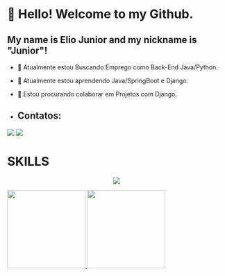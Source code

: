 <link rel="stylesheet" type='text/css' href="https://cdn.jsdelivr.net/gh/devicons/devicon@latest/devicon.min.css" />
          
# 👋 Hello! Welcome to my Github.
## My name is Elio Junior and my nickname is "Junior"!

- 🔭 Atualmente estou Buscando Emprego como Back-End Java/Python.
- 🌱 Atualmente estou aprendendo Java/SpringBoot e Django.
- 👯 Estou procurando colaborar em Projetos com Django.

- ## Contatos:

<div>
<a href = "mailto:eliomaiajunior@gmail.com"><img loading="lazy" src="https://img.shields.io/badge/Gmail-D14836?style=for-the-badge&logo=gmail&logoColor=white" target="_blank"></a>
<a href="https://www.linkedin.com/in/sejunior89" target="_blank"><img loading="lazy" src="https://img.shields.io/badge/-LinkedIn-%230077B5?style=for-the-badge&logo=linkedin&logoColor=white" target="_blank"></a>   
</div>


# SKILLS

<p align="center">
  <a href="https://skillicons.dev">
    <img src="https://skillicons.dev/icons?i=javascript,django,java,flask,python,typescript,angular,react" />
  </a>
</p>
          

 <div>
<a href="https://github.com/user/ejunior89">
<img loading="lazy" height="180em" src="https://github-readme-stats.vercel.app/api/top-langs/?ejunior89&layout=compact&langs_count=7&theme=dracula"/>
<img loading="lazy" height="180em" src="https://github-readme-stats.vercel.app/api?ejunior89&show_icons=true&theme=dracula&include_all_commits=true&count_private=true"/>
</div>
